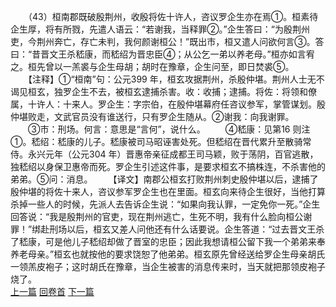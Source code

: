 　　（43）桓南郡既破殷荆州，收殷将佐十许人，咨议罗企生亦在焉①。桓素待企生厚，将有所戮，先遣人语云：“若谢我，当释罪②。”企生答曰：“为殷荆州吏，今荆州奔亡，存亡未判，我何颜谢桓公！”既出市，桓又遣人问欲何言③。答曰：“昔晋文王杀嵇康，而嵇绍为晋忠臣④；从公乞一弟以养老母。”桓亦如言宥之。桓先曾以一羔裘与企生母胡；胡时在豫章，企生问至，即日焚裘⑤。
　　【注释】①“桓南”句：公元399 年，桓玄攻据荆州，杀殷仲堪。荆州人士无不谒见桓玄，独罗企生不去，被桓玄逮捕杀害。收：收捕；逮捕。将佐：将领和僚属，十许人：十来人。罗企生：字宗伯，在殷仲堪幕府任咨议参军，掌管谋划。殷仲堪败走，文武官员没有谁送行，只有罗企生随从。②谢我：向我谢罪。
　　③市：刑场。何言：意思是“言何”，说什么。
　　④嵇康：见第16 则注①。嵇绍：嵇康的儿子。嵇康被司马昭诬害处死。但嵇绍在晋代累升至散骑常侍。永兴元年（公元304 年）晋惠帝亲征成都王司马颖，败于荡阴，百官逃散，独嵇绍以身保卫惠帝而死。罗企生引述这件事，是要求桓玄不搞株连，不杀害他的弟弟。⑤问：消息。
　　【译文】南郡公桓玄打败荆州刺史殷仲堪以后，逮捕了殷仲堪的将佐十来人，咨议参军罗企生也在里面。桓玄向来待企生很好，当他打算杀掉一些人的时候，先派人去告诉企生说：“如果向我认罪，一定免你一死。”企生回答说：“我是殷荆州的官吏，现在荆州逃亡，生死不明，我有什么脸向桓公谢罪！”绑赴刑场以后，桓玄又差人问他还有什么话要说。企生答道：“过去晋文王杀了嵇康，可是他儿子嵇绍却做了晋室的忠臣；因此我想请桓公留下我一个弟弟来奉养老母亲。”桓玄也就按他的要求饶恕了他弟弟。桓玄原先曾经送给罗企生母亲胡氏一领羔皮袍子；这时胡氏在豫章，当企生被害的消息传来时，当天就把那领皮袍子烧了。
<br>[上一篇](01_42) [回卷首](01_00) [下一篇](01_44)  
